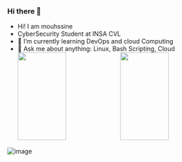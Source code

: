 ### Hi there 👋

<!--
**mouhssineEL/mouhssineEL** is a ✨ _special_ ✨ repository because its `README.md` (this file) appears on your GitHub profile.

Here are some ideas to get you started:

- 🔭 I’m currently working on ...
- 👯 I’m looking to collaborate on ...
- 🤔 I’m looking for help with ...
- 📫 How to reach me: ...
- 😄 Pronouns: ...
- ⚡ Fun fact: ...
--> 
- Hi! I am mouhssine
- CyberSecurity Student at INSA CVL
- 🌱 I’m currently learning DevOps and cloud Computing
- 💬 Ask me about anything: Linux, Bash Scripting, Cloud
  	<div>
	  <img height="200" width="48%" src="https://github-readme-stats.vercel.app/api?username=mouhssineEL&show_icons=true&theme=radical&rank_icon=github&include_all_commits=true" />
	  <img height="200" width="48%" src="https://github-readme-stats.vercel.app/api/top-langs?username=mouhssineEL&layout=compact&langs_count=8&theme=radical" />
	</div>
![image](https://github.com/mouhssineEL/mouhssineEL/assets/81980061/804cf8f3-6c88-46c3-b89b-60df9a818983)


